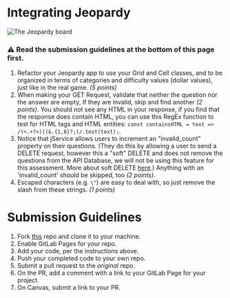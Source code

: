 # Integrating Jeopardy

![The Jeopardy board](https://upload.wikimedia.org/wikipedia/commons/d/d8/Jeopardy_game_board.png)

### :warning: Read the submission guidelines at the bottom of this page first.

1. Refactor your Jeopardy app to use your Grid and Cell classes, and to be organized in terms of categories and difficulty values (dollar values), just like in the real game. *(5 points)*
2. When making your GET Request, validate that neither the question nor the answer are empty, If they are invalid, skip and find another *(2 points)*. You should not see any HTML in your response, if you find that the response does contain HTML, you can use this RegEx function to test for HTML tags and HTML entities: `const containsHTML = text => /(<.+?>)|(&.{1,6}?;)/.test(text);`.
3. Notice that jService allows users to increment an "invalid_count" property on their questions. (They do this by allowing a user to send a DELETE request, however this a "soft" DELETE and does not remove the questions from the API Database, we will not be using this feature for this assessment. More about soft DELETE [here](https://guides.cfwheels.org/docs/soft-delete).) Anything with an 'invalid_count' should be skipped, too *(2 points)*.
4. Escaped characters (e.g. `\"`) are easy to deal with, so just remove the slash from these strings. *(1 points)*

# Submission Guidelines
1. Fork [this](https://gitlab.com/kenzie-academy/se/fe/intro-to-backend-from-the-perspective-of-the-frontend/s_integrating-jeopardy-and-instantanswers.git) repo and clone it to your machine.
2. Enable GitLab Pages for your repo.
3. Add your code, per the instructions above.
4. Push your completed code to your own repo.
5. Submit a pull request to the *original* repo.
6. On the PR, add a comment with a link to your GitLab Page for your project.
7. On Canvas, submit a link to your PR.

